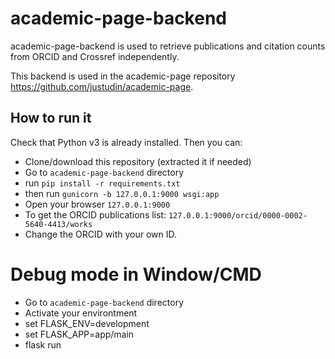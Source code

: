 # academic-page-backend
academic-page-backend is used to retrieve publications and citation counts from ORCID and Crossref independently.

This backend is used in the academic-page repository https://github.com/justudin/academic-page.

## How to run it
Check that Python v3 is already installed. Then you can:

- Clone/download this repository (extracted it if needed)
- Go to `academic-page-backend` directory
- run `pip install -r requirements.txt`
- then run `gunicorn -b 127.0.0.1:9000 wsgi:app`
- Open your browser `127.0.0.1:9000`
- To get the ORCID publications list: 
`127.0.0.1:9000/orcid/0000-0002-5640-4413/works`
- Change the ORCID with your own ID.


# Debug mode in Window/CMD
- Go to `academic-page-backend` directory
- Activate your environtment
- set FLASK_ENV=development
- set FLASK_APP=app/main
- flask run